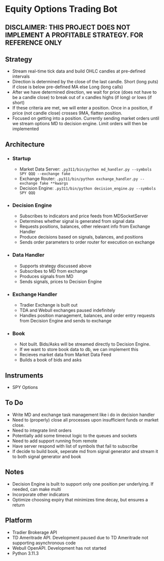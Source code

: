 # Equity Options Trading Bot

## DISCLAIMER: THIS PROJECT DOES NOT IMPLEMENT A PROFITABLE STRATEGY. FOR REFERENCE ONLY

## Strategy

* Stream real-time tick data and build OHLC candles at pre-defined intervals
* Direction is determined by the close of the last candle. Short (long puts) if close is below  pre-defined MA else Long (long calls)
* After we have determined direction, we wait for price (does not have to be a candle close) to break out of x candles highs (if long) or lows (if short)
* If these criteria are met, we will enter a position. Once in a position, if price (not candle close) crosses 9MA, flatten position.
* Focused on getting into a position. Currently sending market orders until we stream options MD to decision engine. Limit orders will then be implemented

## Architecture

* ### Startup

  * Market Data Server: `.py311/bin/python md_handler.py --symbols SPY QQQ --exchange fake`
  * Exchange Router: `.py311/bin/python exchange_handler.py --exchange fake **kwargs`
  * Decision Engine: `.py311/bin/python decision_engine.py --symbols SPY QQQ`
  
* ### Decision Engine

  * Subscribes to indicators and price feeds from MDSocketServer
  * Determines whether signal is generated from signal data
  * Requests positions, balances, other relevant info from Exchange Handler
  * Produce decisions based on signals, balances, and positions
  * Sends order parameters to order router for execution on exchange

* ### Data Handler

  * Supports strategy discussed above
  * Subscribes to MD from exchange
  * Produces signals from MD
  * Sends signals, prices to Decision Engine

* ### Exchange Handler

  * Tradier Exchange is built out
  * TDA and Webull exchanges paused indefinitely
  * Handles position management, balances, and order entry requests from Decision Engine and sends to exchange

* ### Book

  * Not built. Bids/Asks will be streamed directly to Decision Engine.
  * If we want to store book data to db, we can implement this
  * Recieves market data from Market Data Feed
  * Builds a book of bids and asks

## Instruments

* SPY Options

## To Do

* Write MD and exchange task management like i do in decision handler
* Need to (properly) close all processes upon insufficient funds or market close.
* Need to integrate limit orders
* Potentially add some timeout logic to the queues and sockets
* Need to add support running from remote
* Have server respond with list of symbols that fail to subscribe
* If decide to build book, seperate md from signal generator and stream it to both signal generator and book

## Notes

* Decision Engine is built to support only one position per underlying. If needed, can make multi
* Incorporate other indicators
* Optimize choosing expiry that minimizes time decay, but ensures a return

## Platform

* Tradier Brokerage API
* TD Ameritrade API. Development paused due to TD Ameritrade not supporting asynchronous code
* Webull OpenAPI. Development has not started
* Python 3.11.3
